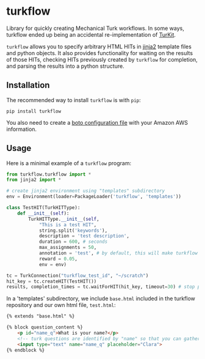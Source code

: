 turkflow
========

Library for quickly creating Mechanical Turk workflows. In some ways, turkflow ended up being an accidental re-implementation of [TurKit](http://dl.acm.org/citation.cfm?id=1866029.1866040&coll=DL&dl=GUIDE&CFID=308021477&CFTOKEN=94691217).

``turkflow`` allows you to specify arbitrary HTML HITs in [jinja2](http://jinja.pocoo.org/docs/) template files and python objects. It also provides functionality for waiting on the results of those HITs, checking HITs previously created by ``turkflow`` for completion, and parsing the results into a python structure.

## Installation
The recommended way to install ``turkflow`` is with ``pip``:

    pip install turkflow

You also need to create a [boto configuration file](https://code.google.com/p/boto/wiki/BotoConfig) with your Amazon AWS information.

## Usage

Here is a minimal example of a ``turkflow`` program:

```python
from turkflow.turkflow import *
from jinja2 import *

# create jinja2 environment using "templates" subdirectory
env = Environment(loader=PackageLoader('turkflow', 'templates'))

class TestHIT(TurkHITType):
    def __init__(self):
        TurkHITType.__init__(self,
            "This is a test HIT",
            string.split('keywords'),
            description = 'test description',
            duration = 600, # seconds
            max_assignments = 50,
            annotation = 'test', # by default, this will make turkflow look for a "test.html" jinja2 template
            reward = 0.05,
            env = env)

tc = TurkConnection("turkflow_test_id", "~/scratch")
hit_key = tc.createHIT(TestHIT())
results, completion_times = tc.waitForHIT(hit_key, timeout=30) # stop polling after 30 seconds
```

In a 'templates' subdirectory, we include ``base.html`` included in the turkflow repository and our own html file, ``test.html``:

```html
{% extends "base.html" %}

{% block question_content %}
    <p id="name_q">What is your name?</p>
    <!-- turk questions are identified by "name" so that you can gather multiple responses to the same question -->
    <input type="text" name="name_q" placeholder="Clara">
{% endblock %}
```
